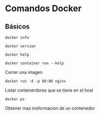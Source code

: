 Comandos Docker
==============

Básicos
-------------
```
docker info
```
```
docker version
```
```
docker help
```
```
docker container run --help
```

Correr una imagen
```
docker run -d -p 80:80 nginx
```
Listar contenerdores que se tiene en el host
```
docker ps
```
Obtener mas insformacion de un contenedor
```docker inspect <CONTAINER ID>
```